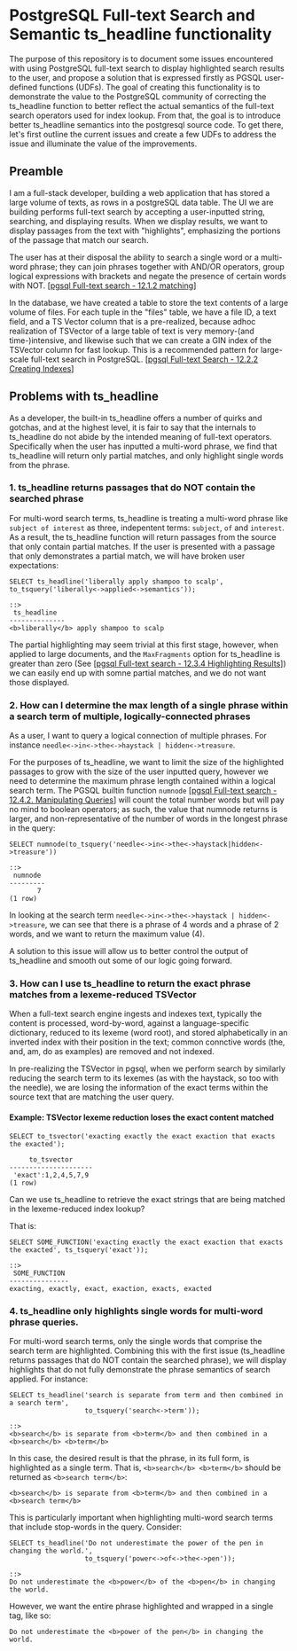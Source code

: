 # PostgreSQL Full-text Search and Semantic ts_headline functionality
The purpose of this repository is to document some issues encountered with using PostgreSQL full-text search to display highlighted search results to the user, and propose a solution that is expressed firstly as PGSQL user-defined functions (UDFs). The goal of creating this functionality is to demonstrate the value to the PostgreSQL community of correcting the ts_headline function to better reflect the actual semantics of the full-text search operators used for index lookup. From that, the goal is to introduce better ts_headline semantics into the postgresql source code. To get there, let's first outline the current issues and create a few UDFs to address the issue and illuminate the value of the improvements.

## Preamble
I am a full-stack developer, building a web application that has stored a large volume of texts, as rows in a postgreSQL data table. The UI we are building performs full-text search by accepting a user-inputted string, searching, and displaying results. When we display results, we want to display passages from the text with "highlights", emphasizing the portions of the passage that match our search.

The user has at their disposal the ability to search a single word or a multi-word phrase; they can join phrases together with AND/OR operators, group logical expressions with brackets and negate the presence of certain words with NOT. [[pgsql Full-text search - 12.1.2 matching](https://www.postgresql.org/docs/current/textsearch-intro.html#TEXTSEARCH-MATCHING)]

In the database, we have created a table to store the text contents of a large volume of files. For each tuple in the "files" table, we have a file ID, a text field, and a TS Vector column that is a pre-realized, because adhoc realization of TSVector of a large table of text is very memory-(and time-)intensive, and likewise such that we can create a GIN index of the TSVector column for fast lookup. This is a recommended pattern for large-scale full-text search in PostgreSQL. [[pgsql Full-text Search - 12.2.2 Creating Indexes](https://www.postgresql.org/docs/current/textsearch-tables.html#TEXTSEARCH-TABLES-INDEX)]

## Problems with ts_headline
As a developer, the built-in ts_headline offers a number of quirks and gotchas, and at the highest level, it is fair to say that the internals to ts_headline do not abide by the intended meaning of full-text operators. Specifically when the user has inputted a multi-word phrase, we find that ts_headline will return only partial matches, and only highlight single words from the phrase.

### 1. ts_headline returns passages that do NOT contain the searched phrase
For multi-word search terms, ts_headline is treating a multi-word phrase like `subject of interest` as three, indepentent terms: `subject`, `of` and `interest`. As a result, the ts_headline function will return passages from the source that only contain partial matches. If the user is presented with a passage that only demonstrates a partial match, we will have broken user expectations:
``` 
SELECT ts_headline('liberally apply shampoo to scalp', to_tsquery('liberally<->applied<->semantics'));

::>
 ts_headline
--------------
<b>liberally</b> apply shampoo to scalp
```
The partial highlighting may seem trivial at this first stage, however, when applied to large documents, and the `MaxFragments` option for ts_headline is greater than zero (See [[pgsql Full-text search - 12.3.4 Highlighting Results](https://www.postgresql.org/docs/current/textsearch-controls.html#TEXTSEARCH-HEADLINE)]) we can easily end up with somne partial matches, and we do not want those displayed.

### 2. How can I determine the max length of a single phrase within a search term of multiple, logically-connected phrases
As a user, I want to query a logical connection of multiple phrases. For instance `needle<->in<->the<->haystack | hidden<->treasure`.

For the purposes of ts_headline, we want to limit the size of the highlighted passages to grow with the size of the user inputted query, however we need to determine the maximum phrase length contained within a logical search term. The PGSQL builtin function `numnode` [[pgsql Full-text search - 12.4.2. Manipulating Queries](https://www.postgresql.org/docs/16/textsearch-features.html#TEXTSEARCH-MANIPULATE-TSQUERY)] will count the total number words but will pay no mind to boolean operators; as such, the value that numnode returns is larger, and non-representative of the number of words in the longest phrase in the query:

```
SELECT numnode(to_tsquery('needle<->in<->the<->haystack|hidden<->treasure'))

::>
 numnode 
---------
       7
(1 row)
```
In looking at the search term `needle<->in<->the<->haystack | hidden<->treasure`, we can see that there is a phrase of 4 words and a phrase of 2 words, and we want to return the maximum value (4). 

A solution to this issue will allow us to better control the output of ts_headline and smooth out some of our logic going forward.

### 3. How can I use ts_headline to return the exact phrase matches from a lexeme-reduced TSVector
When a full-text search engine ingests and indexes text, typically the content is processed, word-by-word, against a language-specific dictionary, reduced to its lexeme (word root), and stored alphabetically in an inverted index with their position in the text; common connctive words (the, and, am, do as examples) are removed and not indexed.

In pre-realizing the TSVector in pgsql, when we perform search by similarly reducing the search term to its lexemes (as with the haystack, so too with the needle), we are losing the information of the exact terms within the source text that are matching the user query. 

#### Example: TSVector lexeme reduction loses the exact content matched
```
SELECT to_tsvector('exacting exactly the exact exaction that exacts the exacted');

     to_tsvector     
---------------------
 'exact':1,2,4,5,7,9
(1 row)
```

Can we use ts_headline to retrieve the exact strings that are being matched in the lexeme-reduced index lookup?

That is:
```
SELECT SOME_FUNCTION('exacting exactly the exact exaction that exacts the exacted', ts_tsquery('exact'));

::>
 SOME_FUNCTION
---------------
exacting, exactly, exact, exaction, exacts, exacted
```

### 4. ts_headline only highlights single words for multi-word phrase queries.
For multi-word search terms, only the single words that comprise the search term are highlighted. Combining this with the first issue (ts_headline returns passages that do NOT contain the searched phrase), we will display highlights that do not fully demonstrate the phrase semantics of search applied. For instance:
```
SELECT ts_headline('search is separate from term and then combined in a search term', 
                   to_tsquery('search<->term'));

::>
<b>search</b> is separate from <b>term</b> and then combined in a <b>search</b> <b>term</b>
```
In this case, the desired result is that the phrase, in its full form, is highlighted as a single term. That is, `<b>search</b> <b>term</b>` should be returned as `<b>search term</b>`:
```
<b>search</b> is separate from <b>term</b> and then combined in a <b>search term</b>
```

This is particularly important when highlighting multi-word search terms that include stop-words in the query. Consider:
```
SELECT ts_headline('Do not underestimate the power of the pen in changing the world.', 
                   to_tsquery('power<->of<->the<->pen'));

::>
Do not underestimate the <b>power</b> of the <b>pen</b> in changing the world.
```
However, we want the entire phrase highlighted and wrapped in a single tag, like so:
```
Do not underestimate the <b>power of the pen</b> in changing the world.
```
